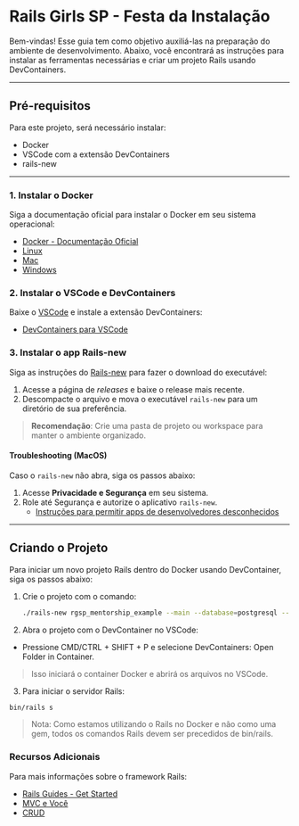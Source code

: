 # Rails Girls SP - Festa da Instalação

Bem-vindas! 
Esse guia tem como objetivo auxiliá-las na preparação do ambiente de desenvolvimento. Abaixo, você encontrará as instruções para instalar as ferramentas necessárias e criar um projeto Rails usando DevContainers.

---

## Pré-requisitos

Para este projeto, será necessário instalar:
- Docker
- VSCode com a extensão DevContainers
- rails-new

---

### 1. Instalar o Docker

Siga a documentação oficial para instalar o Docker em seu sistema operacional:
- [Docker - Documentação Oficial](https://docs.docker.com/desktop/)
- [Linux](https://docs.docker.com/desktop/install/linux/)
- [Mac](https://docs.docker.com/desktop/install/mac-install/)
- [Windows](https://docs.docker.com/desktop/install/windows-install/)

### 2. Instalar o VSCode e DevContainers

Baixe o [VSCode](https://code.visualstudio.com/Download) e instale a extensão DevContainers:
- [DevContainers para VSCode](https://marketplace.visualstudio.com/items?itemName=ms-vscode-remote.remote-containers)

### 3. Instalar o app Rails-new

Siga as instruções do [Rails-new](https://github.com/rails/rails-new?tab=readme-ov-file#installation) para fazer o download do executável:
1. Acesse a página de *releases* e baixe o release mais recente.
2. Descompacte o arquivo e mova o executável `rails-new` para um diretório de sua preferência.

> **Recomendação**: Crie uma pasta de projeto ou workspace para manter o ambiente organizado.

#### **Troubleshooting (MacOS)**
Caso o `rails-new` não abra, siga os passos abaixo:
1. Acesse **Privacidade e Segurança** em seu sistema.
2. Role até Segurança e autorize o aplicativo `rails-new`.
   - [Instruções para permitir apps de desenvolvedores desconhecidos](https://support.apple.com/guide/mac-help/open-a-mac-app-from-an-unknown-developer-mh40616/mac)

---

## Criando o Projeto

Para iniciar um novo projeto Rails dentro do Docker usando DevContainer, siga os passos abaixo:

1. Crie o projeto com o comando:
   ```bash
   ./rails-new rgsp_mentorship_example --main --database=postgresql --devcontainer


2. Abra o projeto com o DevContainer no VSCode:
 - Pressione CMD/CTRL + SHIFT + P e selecione DevContainers: Open Folder in Container.
 > Isso iniciará o container Docker e abrirá os arquivos no VSCode.

3. Para iniciar o servidor Rails:
```bash
bin/rails s
```
> Nota: Como estamos utilizando o Rails no Docker e não como uma gem, todos os comandos Rails devem ser precedidos de bin/rails.

### Recursos Adicionais
Para mais informações sobre o framework Rails:

 - [Rails Guides - Get Started](https://guides.rubyonrails.org/getting_started.html)
 - [MVC e Você](https://guides.rubyonrails.org/getting_started.html#mvc-and-you)
 - [CRUD](https://guides.rubyonrails.org/getting_started.html#crudit-where-crudit-is-due)
